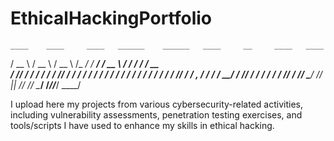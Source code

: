 # EthicalHackingPortfolio
    ____    ____     ____   ______    ______   ____     __     ____   ____ 
   / __ \  / __ \   / __ \ /_  __/   / ____/  / __ \   / /    /  _/  / __ \
  / /_/ / / / / /  / /_/ /  / /     / /_     / / / /  / /     / /   / / / /
 / ____/ / /_/ /  / _, _/  / /     / __/    / /_/ /  / /___ _/ /   / /_/ / 
/_/      \____/  /_/ |_|  /_/     /_/       \____/  /_____//___/   \____/  


                                                                           
I upload here my projects from various cybersecurity-related activities, including vulnerability assessments, penetration testing exercises, and tools/scripts I have used to enhance my skills in ethical hacking.
